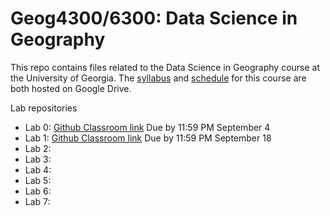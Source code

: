 # Geog4300/6300: Data Science in Geography 

This repo contains files related to the Data Science in Geography course at the University of Georgia. The [syllabus](https://docs.google.com/document/d/1C1GHXTsvwvRl92LuJcXnIIgqvD3WQ9tmZ1REM0LTE_I/edit?usp=sharing) and [schedule](https://docs.google.com/spreadsheets/d/1qpTbkKtXfVOoDy9-1CuXhLkmlSo9DpG1503nmf30bks/edit?usp=sharing) for this course are both hosted on Google Drive.

Lab repositories
* Lab 0: [Github Classroom link](https://classroom.github.com/a/ZNE2UF2E) Due by 11:59 PM September 4
* Lab 1: [Github Classroom link](https://classroom.github.com/a/_0zuVVgR) Due by 11:59 PM September 18
* Lab 2: 
* Lab 3: 
* Lab 4: 
* Lab 5: 
* Lab 6: 
* Lab 7: 

